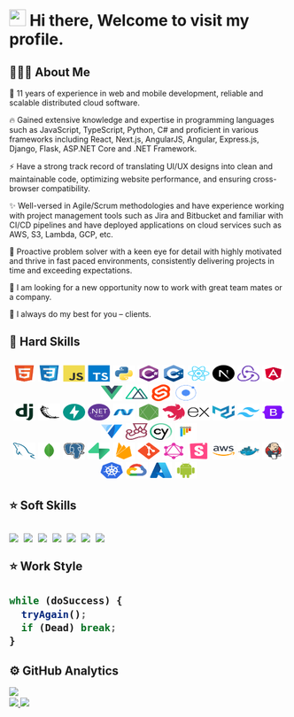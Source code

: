 <h1><img src="https://media.giphy.com/media/hvRJCLFzcasrR4ia7z/giphy.gif" width="30" height="30"></img> Hi there, Welcome to visit my profile.</h1>

<h2>👨🏻‍💻 About Me</h2>
<p>🏃 11 years of experience in web and mobile development, reliable and scalable distributed cloud software.</p>
<p>🔥 Gained extensive knowledge and expertise in programming languages such as JavaScript, TypeScript, Python, C# and proficient in various frameworks including React, Next.js, AngularJS, Angular, Express.js, Django, Flask, ASP.NET Core and .NET Framework.</p>
<p>⚡ Have a strong track record of translating UI/UX designs into clean and maintainable code, optimizing website performance, and ensuring cross-browser compatibility.</p>
<p>✨ Well-versed in Agile/Scrum methodologies and have experience working with project management tools such as Jira and Bitbucket and familiar with CI/CD pipelines and have deployed applications on cloud services such as AWS, S3, Lambda, GCP, etc.</p>
<p>🌱 Proactive problem solver with a keen eye for detail with highly motivated and thrive in fast paced environments, consistently delivering projects in time and exceeding expectations.</p>
<p>👀 I am looking for a new opportunity now to work with great team mates or a company.</p>
<p>💞️ I always do my best for you – clients.</p>

<h2>🚀 Hard Skills<h2>
<div align="center">
  <div>
    <img alt="HTML" height="30" width="40" src="https://raw.githubusercontent.com/devicons/devicon/master/icons/html5/html5-original.svg">
    <img alt="CSS" height="30" width="40" src="https://raw.githubusercontent.com/devicons/devicon/master/icons/css3/css3-original.svg">
    <img alt="Js" height="30" width="40" src="https://raw.githubusercontent.com/devicons/devicon/master/icons/javascript/javascript-original.svg">
    <img alt="CSS" height="30" width="40" src="https://raw.githubusercontent.com/devicons/devicon/master/icons/typescript/typescript-original.svg">
    <img alt="CSS" height="30" width="40" src="https://raw.githubusercontent.com/devicons/devicon/master/icons/python/python-original.svg">
    <img alt="CSS" height="30" width="40" src="https://raw.githubusercontent.com/devicons/devicon/master/icons/csharp/csharp-original.svg">
    <img alt="CSS" height="30" width="40" src="https://raw.githubusercontent.com/devicons/devicon/master/icons/cplusplus/cplusplus-original.svg">
    <img alt="CSS" height="30" width="40" src="https://raw.githubusercontent.com/devicons/devicon/master/icons/react/react-original.svg">
    <img alt="CSS" height="30" width="40" src="https://raw.githubusercontent.com/devicons/devicon/master/icons/nextjs/nextjs-original.svg">
    <img alt="CSS" height="30" width="40" src="https://raw.githubusercontent.com/devicons/devicon/master/icons/redux/redux-original.svg">
    <img alt="CSS" height="30" width="40" src="https://raw.githubusercontent.com/devicons/devicon/master/icons/angular/angular-original.svg">
    <img alt="CSS" height="30" width="40" src="https://raw.githubusercontent.com/devicons/devicon/master/icons/vuejs/vuejs-original.svg">
    <img alt="CSS" height="30" width="40" src="https://raw.githubusercontent.com/devicons/devicon/master/icons/nuxtjs/nuxtjs-original.svg">
    <img alt="CSS" height="30" width="40" src="https://raw.githubusercontent.com/devicons/devicon/master/icons/svelte/svelte-original.svg">
    <img alt="CSS" height="30" width="40" src="https://raw.githubusercontent.com/devicons/devicon/master/icons/ionic/ionic-original.svg">
  </div>
  <div>
    <img alt="CSS" height="30" width="40" src="https://raw.githubusercontent.com/devicons/devicon/master/icons/django/django-plain.svg">
    <img alt="CSS" height="30" width="40" src="https://raw.githubusercontent.com/devicons/devicon/master/icons/flask/flask-original.svg">
    <img alt="CSS" height="30" width="40" src="https://raw.githubusercontent.com/devicons/devicon/master/icons/fastapi/fastapi-plain.svg">
    <img alt="CSS" height="30" width="40" src="https://raw.githubusercontent.com/devicons/devicon/master/icons/dotnetcore/dotnetcore-original.svg">
    <img alt="CSS" height="30" width="40" src="https://raw.githubusercontent.com/devicons/devicon/master/icons/dot-net/dot-net-original.svg">
    <img alt="CSS" height="30" width="40" src="https://raw.githubusercontent.com/devicons/devicon/master/icons/nodejs/nodejs-plain.svg">
    <img alt="CSS" height="30" width="40" src="https://raw.githubusercontent.com/devicons/devicon/master/icons/nestjs/nestjs-original.svg">
    <img alt="CSS" height="30" width="40" src="https://raw.githubusercontent.com/devicons/devicon/master/icons/express/express-original.svg">
    <img alt="CSS" height="30" width="40" src="https://raw.githubusercontent.com/devicons/devicon/master/icons/materialui/materialui-original.svg">
    <img alt="CSS" height="30" width="40" src="https://raw.githubusercontent.com/devicons/devicon/master/icons/tailwindcss/tailwindcss-original.svg">
    <img alt="CSS" height="30" width="40" src="https://raw.githubusercontent.com/devicons/devicon/master/icons/bootstrap/bootstrap-original.svg">
    <img alt="CSS" height="30" width="40" src="https://raw.githubusercontent.com/devicons/devicon/master/icons/vuetify/vuetify-original.svg">
    <img alt="CSS" height="30" width="40" src="https://raw.githubusercontent.com/devicons/devicon/master/icons/jest/jest-plain.svg">
    <img alt="CSS" height="30" width="40" src="https://raw.githubusercontent.com/devicons/devicon/master/icons/cypressio/cypressio-original.svg">
    <img alt="CSS" height="30" width="40" src="https://raw.githubusercontent.com/devicons/devicon/master/icons/pytest/pytest-original.svg">
  </div>
  <div>
    <img alt="CSS" height="30" width="40" src="https://raw.githubusercontent.com/devicons/devicon/master/icons/mysql/mysql-original.svg">
    <img alt="CSS" height="30" width="40" src="https://raw.githubusercontent.com/devicons/devicon/master/icons/mongodb/mongodb-original.svg">
    <img alt="CSS" height="30" width="40" src="https://raw.githubusercontent.com/devicons/devicon/master/icons/postgresql/postgresql-original.svg">
    <img alt="CSS" height="30" width="40" src="https://raw.githubusercontent.com/devicons/devicon/master/icons/supabase/supabase-original.svg">
    <img alt="CSS" height="30" width="40" src="https://raw.githubusercontent.com/devicons/devicon/master/icons/firebase/firebase-plain.svg">
    <img alt="CSS" height="30" width="40" src="https://raw.githubusercontent.com/devicons/devicon/master/icons/git/git-original.svg">
    <img alt="CSS" height="30" width="40" src="https://raw.githubusercontent.com/devicons/devicon/master/icons/graphql/graphql-plain.svg">
    <img alt="CSS" height="30" width="40" src="https://raw.githubusercontent.com/devicons/devicon/master/icons/storybook/storybook-original.svg">
    <img alt="CSS" height="30" width="40" src="https://raw.githubusercontent.com/devicons/devicon/master/icons/amazonwebservices/amazonwebservices-original-wordmark.svg">
    <img alt="CSS" height="30" width="40" src="https://raw.githubusercontent.com/devicons/devicon/master/icons/docker/docker-original.svg">
    <img alt="CSS" height="30" width="40" src="https://raw.githubusercontent.com/devicons/devicon/master/icons/jenkins/jenkins-original.svg">
    <img alt="CSS" height="30" width="40" src="https://raw.githubusercontent.com/devicons/devicon/master/icons/kubernetes/kubernetes-original.svg">
    <img alt="CSS" height="30" width="40" src="https://raw.githubusercontent.com/devicons/devicon/master/icons/googlecloud/googlecloud-original.svg">
    <img alt="CSS" height="30" width="40" src="https://raw.githubusercontent.com/devicons/devicon/master/icons/azure/azure-original.svg">
    <img alt="CSS" height="30" width="40" src="https://raw.githubusercontent.com/devicons/devicon/master/icons/android/android-original.svg">
  </div>
</div>

<h2>⭐ Soft Skills<h2>
<div style="display:flex; gap: 10px;">
  <img src="https://img.shields.io/badge/Time%20management-2563eb?style=for-the-badge">
  <img src="https://img.shields.io/badge/Teamwork-2563eb?style=for-the-badge">
  <img src="https://img.shields.io/badge/Problem%20solving-2563eb?style=for-the-badge">
  <img src="https://img.shields.io/badge/Communication-2563eb?style=for-the-badge">
  <img src="https://img.shields.io/badge/Attention%20to%20detail-2563eb?style=for-the-badge">
  <img src="https://img.shields.io/badge/Creative%20thinking-2563eb?style=for-the-badge">
  <img src="https://img.shields.io/badge/Adaptability-2563eb?style=for-the-badge">
</div>

<h2>⭐ Work Style<h2>
	
```js
while (doSuccess) {
  tryAgain();
  if (Dead) break;
}
```

<h2>⚙️  GitHub Analytics</h2>
<div>
  <a href="https://github.com/starryeyedmax">
    <img src="https://github-profile-trophy.vercel.app/?username=starryeyedmax&title=MultiLanguage,Commits,Stars,Followers,PullRequest" />
  </a>
</div>
<div>
  <a href="https://github.com/starryeyedmax">
    <img src="https://github-readme-stats.vercel.app/api/top-langs/?username=starryeyedmax&langs_count=8&theme=dracula&layout=compact&hide=html,css,scss,makefile,ruby,less,dockerfile,shell" />
  </a>
  <a href="https://github.com/starryeyedmax">
    <img src="https://github-readme-stats.vercel.app/api?username=starryeyedmax&show_icons=true&theme=dracula&include_all_commits=true" />
  </a>
</div>
